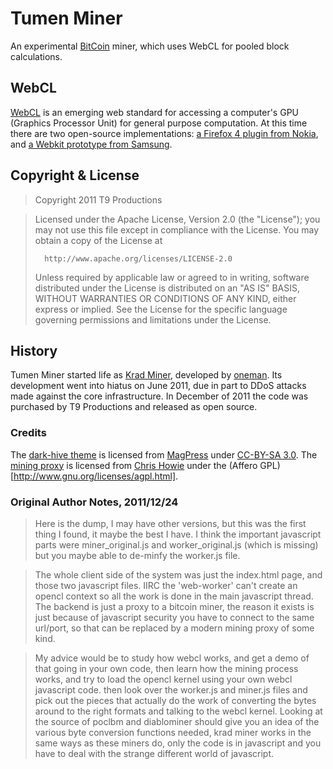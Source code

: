 # Tumen Miner #
An experimental [BitCoin](http://bitcoin.org/) miner, which uses WebCL for pooled block calculations.

## WebCL ##
[WebCL](http://www.khronos.org/webcl/) is an emerging web standard for accessing a computer's GPU (Graphics Processor Unit) for general purpose computation. At this time there are two open-source implementations: [a Firefox 4 plugin from Nokia](http://webcl.nokiaresearch.com/), and [a Webkit prototype from Samsung](http://code.google.com/p/webcl/).

## Copyright & License ##
> Copyright 2011 T9 Productions

>   Licensed under the Apache License, Version 2.0 (the "License");
>   you may not use this file except in compliance with the License.
>   You may obtain a copy of the License at
>
>       http://www.apache.org/licenses/LICENSE-2.0
>
>   Unless required by applicable law or agreed to in writing, software
>   distributed under the License is distributed on an "AS IS" BASIS,
>   WITHOUT WARRANTIES OR CONDITIONS OF ANY KIND, either express or implied.
>   See the License for the specific language governing permissions and
>   limitations under the License.

## History ##
Tumen Miner started life as [Krad Miner](https://en.bitcoin.it/wiki/Krad_Miner), developed by [oneman](https://github.com/oneman). Its development went into hiatus on June 2011, due in part to DDoS attacks made against the core infrastructure. In December of 2011 the code was purchased by T9 Productions and released as open source.

### Credits ###
The [dark-hive theme](http://www.magpress.com/wordpress-themes/darkhive.html) is licensed from [MagPress](http://www.magpress.com/) under [CC-BY-SA 3.0](http://creativecommons.org/licenses/by-sa/3.0/us/). The [mining proxy](https://github.com/cdhowie/Bitcoin-mining-proxy/) is licensed from [Chris Howie](http://www.chrishowie.com/) under the (Affero GPL)[http://www.gnu.org/licenses/agpl.html].

### Original Author Notes, 2011/12/24 ###
> Here is the dump, I may have other versions, but this was the first thing I found, it maybe the best I have. I think the important javascript parts were miner_original.js and worker_original.js (which is missing) but you maybe able to de-minfy the worker.js file.

> The whole client side of the system was just the index.html page, and those two javascript files. IIRC the 'web-worker' can't create an opencl context so all the work is done in the main javascript thread. The backend is just a proxy to a bitcoin miner, the reason it exists is just because of javascript security you have to connect to the same url/port, so that can be replaced by a modern mining proxy of some kind. 

> My advice would be to study how webcl works, and get a demo of that going in your own code, then learn how the mining process works, and try to load the opencl kernel using your own webcl javascript code. then look over the worker.js and miner.js files and pick out the pieces that actually do the work of converting the bytes around to the right formats and talking to the webcl kernel. Looking at the source of poclbm and diablominer should give you an idea of the various byte conversion functions needed, krad miner works in the same ways as these miners do, only the code is in javascript and you have to deal with the strange different world of javascript.
